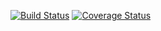 [![Build Status](https://travis-ci.org/J8Fish/c4cs-w18-rpn.svg?branch=master)](https://travis-ci.org/J8Fish/c4cs-w18-rpn)
[![Coverage Status](https://coveralls.io/repos/github/J8Fish/c4cs-w18-rpn/badge.svg?branch=master)](https://coveralls.io/github/J8Fish/c4cs-w18-rpn?branch=master)